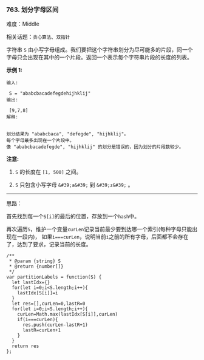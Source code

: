 ### 763. 划分字母区间

难度：Middle

相关话题：`贪心算法`、`双指针`

字符串  `S`  由小写字母组成。我们要把这个字符串划分为尽可能多的片段，同一个字母只会出现在其中的一个片段。返回一个表示每个字符串片段的长度的列表。



**示例 1:** 





```
输入:

 S = "ababcbacadefegdehijhklij"
输出:

 [9,7,8]
解释:


划分结果为 "ababcbaca", "defegde", "hijhklij"。
每个字母最多出现在一个片段中。
像 "ababcbacadefegde", "hijhklij" 的划分是错误的，因为划分的片段数较少。

```


**注意:** 




1.  `S` 的长度在 `[1, 500]` 之间。

2.  `S` 只包含小写字母 `&#39;a&#39;` 到 `&#39;z&#39;` 。






-----

思路：

首先找到每一个`S[i]`的最后的位置，存放到一个`hash`中。

再次遍历`S`，维护一个变量`curLen`记录当前最少要到达哪一个索引(每种字母只能出现在一段内)，
如果`i===curLen`，说明当前`i`之前的所有字母，后面都不会存在了，达到了要求，记录当前的长度。


```
/**
 * @param {string} S
 * @return {number[]}
 */
var partitionLabels = function(S) {
  let lastIdx={}
  for(let i=0;i<S.length;i++){
    lastIdx[S[i]]=i
  }
  let res=[],curLen=0,lastR=0
  for(let i=0;i<S.length;i++){
    curLen=Math.max(lastIdx[S[i]],curLen)
    if(i===curLen){
      res.push(curLen-lastR+1)
      lastR=curLen+1
    }
  }
  return res
};



```

